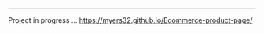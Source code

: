 
___________________________________
Project in progress ...
https://myers32.github.io/Ecommerce-product-page/

